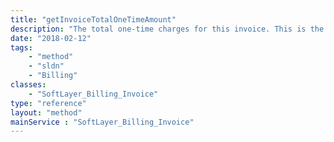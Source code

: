 ```yaml
---
title: "getInvoiceTotalOneTimeAmount"
description: "The total one-time charges for this invoice. This is the sum of one-time charges + setup fees + labor fees. This does not include taxes."
date: "2018-02-12"
tags:
    - "method"
    - "sldn"
    - "Billing"
classes:
    - "SoftLayer_Billing_Invoice"
type: "reference"
layout: "method"
mainService : "SoftLayer_Billing_Invoice"
---
```

